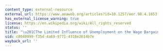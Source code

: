 ```yaml
---
content_type: external-resource
external_url: https://www.aeaweb.org/articles?id=10.1257/aer.98.4.1653
has_external_license_warning: true
license: https://en.wikipedia.org/wiki/All_rights_reserved
status: ''
title: "\u201CThe Limited Influence of Unemployment on the Wage Bargain.\u201D"
uid: c8040999-f35d-4a69-9771-4318e2614b7e
wayback_url: ''
---
```

